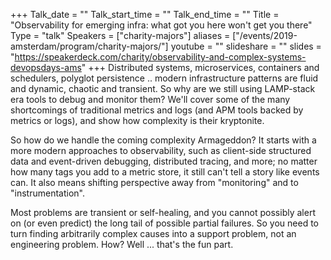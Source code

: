 +++
Talk_date = ""
Talk_start_time = ""
Talk_end_time = ""
Title = "Observability for emerging infra: what got you here won't get you there"
Type = "talk"
Speakers = ["charity-majors"]
aliases = ["/events/2019-amsterdam/program/charity-majors/"]
youtube = ""
slideshare = ""
slides = "https://speakerdeck.com/charity/observability-and-complex-systems-devopsdays-ams"
+++
Distributed systems, microservices, containers and schedulers, polyglot persistence .. modern infrastructure patterns are fluid and dynamic, chaotic and transient. So why are we still using LAMP-stack era tools to debug and monitor them? We'll cover some of the many shortcomings of traditional metrics and logs (and APM tools backed by metrics or logs), and show how complexity is their kryptonite.

So how do we handle the coming complexity Armageddon? It starts with a more modern approaches to observability, such as client-side structured data and event-driven debugging, distributed tracing, and more; no matter how many tags you add to a metric store, it still can't tell a story like events can. It also means shifting perspective away from "monitoring" and to "instrumentation".

Most problems are transient or self-healing, and you cannot possibly alert on (or even predict) the long tail of possible partial failures. So you need to turn finding arbitrarily complex causes into a support problem, not an engineering problem. How? Well ... that's the fun part.
